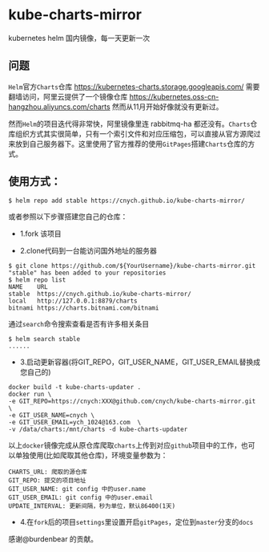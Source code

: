 # kube-charts-mirror
kubernetes helm 国内镜像，每一天更新一次

## 问题
`Helm`官方`Charts`仓库 https://kubernetes-charts.storage.googleapis.com/ 需要翻墙访问，阿里云提供了一个镜像仓库 https://kubernetes.oss-cn-hangzhou.aliyuncs.com/charts 然而从11月开始好像就没有更新过。

然而`Helm`的项目迭代得非常快，阿里镜像里连 rabbitmq-ha 都还没有。`Charts`仓库组织方式其实很简单，只有一个索引文件和对应压缩包，可以直接从官方源爬过来放到自己服务器下。这里使用了官方推荐的使用`GitPages`搭建`Charts`仓库的方式。

## 使用方式：
```shell
$ helm repo add stable https://cnych.github.io/kube-charts-mirror/
```

或者参照以下步骤搭建您自己的仓库：

* 1.fork 该项目

* 2.clone代码到一台能访问国外地址的服务器
```shell
$ git clone https://github.com/${YourUsername}/kube-charts-mirror.git
"stable" has been added to your repositories
$ helm repo list
NAME   	URL
stable 	https://cnych.github.io/kube-charts-mirror/
local  	http://127.0.0.1:8879/charts
bitnami	https://charts.bitnami.com/bitnami
```

通过`search`命令搜索查看是否有许多相关条目
```shell
$ helm search stable
......
```

* 3.启动更新容器(将GIT_REPO，GIT_USER_NAME，GIT_USER_EMAIL替换成您自己的)
```shell
docker build -t kube-charts-updater .
docker run \
-e GIT_REPO=https://cnych:XXX@github.com/cnych/kube-charts-mirror.git \
-e GIT_USER_NAME=cnych \
-e GIT_USER_EMAIL=ych_1024@163.com  \
-v /data/charts:/mnt/charts -d kube-charts-updater
```

以上`docker`镜像完成从原仓库爬取`charts`上传到对应`github`项目中的工作，也可以单独使用(比如爬取其他仓库)，环境变量参数为：
```
CHARTS_URL: 爬取的源仓库
GIT_REPO: 提交的项目地址
GIT_USER_NAME: git config 中的user.name
GIT_USER_EMAIL: git config 中的user.email
UPDATE_INTERVAL: 更新间隔，秒为单位，默认86400(1天)
```

* 4.在`fork`后的项目`settings`里设置开启`gitPages`，定位到`master`分支的`docs`

感谢@burdenbear 的贡献。


